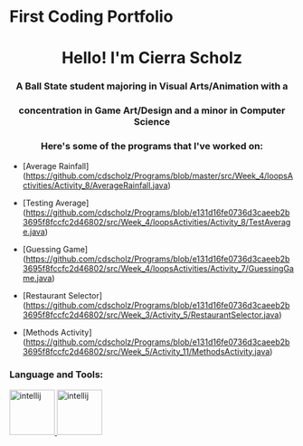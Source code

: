 # First Coding Portfolio
<h1 align="center"> Hello! I'm Cierra Scholz </h1> 
<h3 align="center"> A Ball State student majoring in Visual Arts/Animation with a </h3>
<h3 align="center"> concentration in Game Art/Design and a minor in Computer Science </h3>

<h3 align="center"> Here's some of the programs that I've worked on: </h3>

- [Average Rainfall] 
(https://github.com/cdscholz/Programs/blob/master/src/Week_4/loopsActivities/Activity_8/AverageRainfall.java)

- [Testing Average] 
(https://github.com/cdscholz/Programs/blob/e131d16fe0736d3caeeb2b3695f8fccfc2d46802/src/Week_4/loopsActivities/Activity_8/TestAverage.java)

- [Guessing Game] 
(https://github.com/cdscholz/Programs/blob/e131d16fe0736d3caeeb2b3695f8fccfc2d46802/src/Week_4/loopsActivities/Activity_7/GuessingGame.java)

- [Restaurant Selector] 
(https://github.com/cdscholz/Programs/blob/e131d16fe0736d3caeeb2b3695f8fccfc2d46802/src/Week_3/Activity_5/RestaurantSelector.java)

- [Methods Activity] 
(https://github.com/cdscholz/Programs/blob/e131d16fe0736d3caeeb2b3695f8fccfc2d46802/src/Week_5/Activity_11/MethodsActivity.java)

<h3 align="left"> Language and Tools: </h3>
<p align="left"> 
  <a href= "https://github.com/devicons/devicon/blob/master/icons/intellij/intellij-original-wordmark.svg" target="blank" rel="noreferrer">
            <img src="https://cdn.jsdelivr.net/gh/devicons/devicon/icons/intellij/intellij-original-wordmark.svg" alt="intellij" width="80" height="80"/>
          </a><a href= "https://github.com/devicons/devicon/blob/55609aa5bd817ff167afce0d965585c92040787a/icons/java/java-original-wordmark.svg" target="blank" rel="noreferrer">
            <img src="https://cdn.jsdelivr.net/gh/devicons/devicon/icons/java/java-original-wordmark.svg" alt="intellij" width="80" height="80"/>
          </a>
</p>
